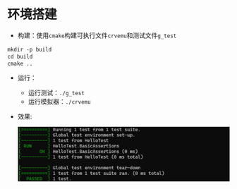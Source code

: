 # 环境搭建

- 构建：使用`cmake`构建可执行文件`crvemu`和测试文件`g_test`
```shell
mkdir -p build
cd build
cmake ..
```
- 运行：
    - 运行测试：`./g_test`
    - 运行模拟器：`./crvemu`

- 效果:

    ![](assets/2024-06-04-16-59-28.png)
    